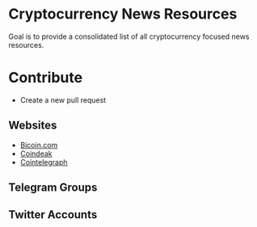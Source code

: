 # Cryptocurrency News Resources
Goal is to provide a consolidated list of all cryptocurrency focused news resources.

# Contribute
* Create a new pull request

## Websites
* [Bicoin.com](https://news.bitcoin.com/)
* [Coindeak](https://www.coindesk.com/)
* [Cointelegraph](https://cointelegraph.com)

## Telegram Groups

## Twitter Accounts